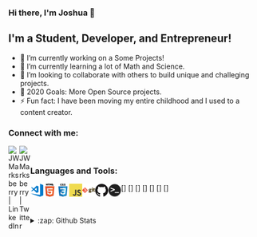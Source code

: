 ### Hi there, I'm Joshua 👋

<!--[![Twitter Follow](https://img.shields.io/twitter/follow/Jwmarksberry?color=1DA1F2&logo=twitter&style=for-the-badge)](https://twitter.com/intent/follow?original_referer=https%3A%2F%2Fgithub.com%2FJwmarksberry&screen_name=Jwmarksberry)-->

## I'm a Student, Developer, and Entrepreneur!

- 🔭 I’m currently working on a Some Projects!
- 🌱 I’m currently learning a lot of Math and Science.
- 👯 I’m looking to collaborate with others to build unique and challeging projects.
- 🥅 2020 Goals: More Open Source projects.
- ⚡ Fun fact: I have been moving my entire childhood and I used to a content creator. 


### Connect with me:
[<img align="left" alt="JWMarksberry | LinkedIn" width="22px" src="https://cdn.jsdelivr.net/npm/simple-icons@v3/icons/linkedin.svg" />][linkedin]
[<img align="left" alt="JWMarksberry | Twitter" width="22px" src="https://cdn.jsdelivr.net/npm/simple-icons@v3/icons/twitter.svg" />][twitter]

<!--[<img align="left" alt="JWMarksberry | Instagram" width="22px" src="https://./npm/simple-icons@v3/icons/instagram.svg" />][instagram]-->

<br />

### Languages and Tools:

[<img align="left" alt="Visual Studio Code" width="26px" src="https://raw.githubusercontent.com/github/explore/80688e429a7d4ef2fca1e82350fe8e3517d3494d/topics/visual-studio-code/visual-studio-code.png" />]
[<img align="left" alt="HTML5" width="26px" src="https://raw.githubusercontent.com/github/explore/80688e429a7d4ef2fca1e82350fe8e3517d3494d/topics/html/html.png" />]
[<img align="left" alt="CSS3" width="26px" src="https://raw.githubusercontent.com/github/explore/80688e429a7d4ef2fca1e82350fe8e3517d3494d/topics/css/css.png" />]
[<img align="left" alt="JavaScript" width="26px" src="https://raw.githubusercontent.com/github/explore/80688e429a7d4ef2fca1e82350fe8e3517d3494d/topics/javascript/javascript.png" />]
[<img align="left" alt="Git" width="26px" src="https://raw.githubusercontent.com/github/explore/80688e429a7d4ef2fca1e82350fe8e3517d3494d/topics/git/git.png" />]
[<img align="left" alt="GitHub" width="26px" src="https://raw.githubusercontent.com/github/explore/78df643247d429f6cc873026c0622819ad797942/topics/github/github.png" />]
[<img align="left" alt="Terminal" width="26px" src="https://raw.githubusercontent.com/github/explore/80688e429a7d4ef2fca1e82350fe8e3517d3494d/topics/terminal/terminal.png" />]

<!--[<img align="left" alt="SQL" width="26px" src="https://raw.githubusercontent.com/github/explore/80688e429a7d4ef2fca1e82350fe8e3517d3494d/topics/sql/sql.png" />]-->
<!--[<img align="left" alt="MySQL" width="26px" src="https://raw.githubusercontent.com/github/explore/80688e429a7d4ef2fca1e82350fe8e3517d3494d/topics/mysql/mysql.png" />]-->

<br />
<br />


<!--<details>
<summary>:zap: Recent Github Activity</summary>
  
<!--START_SECTION:activity
1. 🗣 Commented on 
3. 💪 Opened PR
4. ❗️ Closed issue 

-->
<!--END_SECTION:activity-->

<!--</details>-->

<details>
  <summary>:zap: Github Stats</summary>

  <img align="left" alt="JoshuaMarksberry's Github Stats" src="https://github-readme-stats.codestackr.vercel.app/api?username=JoshuaMarksberry&show_icons=true&hide_border=true" />

</details>

 
[linkedin]: https://www.linkedin.com/in/joshua-marksberry-45825019b/
[twitter]: https://twitter.com/JWMarksberry
<!---[youtube]:---> 
<!---[instagram]: ---> 
<!---[website]: ---> 
